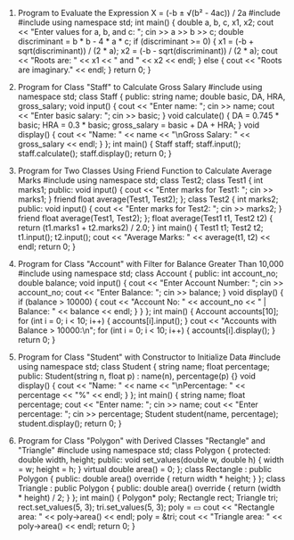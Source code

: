 1. Program to Evaluate the Expression X = (-b ± √(b² - 4ac)) / 2a
#include <iostream>
#include <cmath>
using namespace std;
int main() {
double a, b, c, x1, x2;
cout << "Enter values for a, b, and c: ";
cin >> a >> b >> c;
double discriminant = b * b - 4 * a * c;
if (discriminant >= 0) {
x1 = (-b + sqrt(discriminant)) / (2 * a);
x2 = (-b - sqrt(discriminant)) / (2 * a);
cout << "Roots are: " << x1 << " and " << x2 << endl;
} else {
cout << "Roots are imaginary." << endl;
}
return 0;
}

2. Program for Class "Staff" to Calculate Gross Salary
#include <iostream>
using namespace std;
class Staff {
public:
string name;
double basic, DA, HRA, gross_salary;
void input() {
cout << "Enter name: ";
cin >> name;
cout << "Enter basic salary: ";
cin >> basic;
}
void calculate() {
DA = 0.745 * basic;
HRA = 0.3 * basic;
gross_salary = basic + DA + HRA;
}
void display() {
cout << "Name: " << name << "\nGross Salary: " << gross_salary << endl;
}
};
int main() {
Staff staff;
staff.input();
staff.calculate();
staff.display();
return 0;
}

3. Program for Two Classes Using Friend Function to Calculate Average Marks
#include <iostream>
using namespace std;
class Test2;
class Test1 {
int marks1;
public:
void input() {
cout << "Enter marks for Test1: ";
cin >> marks1;
}
friend float average(Test1, Test2);
};
class Test2 {
int marks2;
public:
void input() {
cout << "Enter marks for Test2: ";
cin >> marks2;
}
friend float average(Test1, Test2);
};
float average(Test1 t1, Test2 t2) {
return (t1.marks1 + t2.marks2) / 2.0;
}
int main() {
Test1 t1;
Test2 t2;
t1.input();
t2.input();
cout << "Average Marks: " << average(t1, t2) << endl;
return 0;
}

4. Program for Class "Account" with Filter for Balance Greater Than 10,000
#include <iostream>
using namespace std;
class Account {
public:
int account_no;
double balance;
void input() {
cout << "Enter Account Number: ";
cin >> account_no;
cout << "Enter Balance: ";
cin >> balance;
}
void display() {
if (balance > 10000) {
cout << "Account No: " << account_no << " | Balance: " << balance << endl;
}
}
};
int main() {
Account accounts[10];
for (int i = 0; i < 10; i++) {
accounts[i].input();
}
cout << "Accounts with Balance > 10000:\n";
for (int i = 0; i < 10; i++) {
accounts[i].display();
}
return 0;
}

5. Program for Class "Student" with Constructor to Initialize Data
#include <iostream>
using namespace std;
class Student {
string name;
float percentage;
public:
Student(string n, float p) : name(n), percentage(p) {}
void display() {
cout << "Name: " << name << "\nPercentage: " << percentage << "%" << endl;
}
};
int main() {
string name;
float percentage;
cout << "Enter name: ";
cin >> name;
cout << "Enter percentage: ";
cin >> percentage;
Student student(name, percentage);
student.display();
return 0;
}

6. Program for Class "Polygon" with Derived Classes "Rectangle" and "Triangle"
#include <iostream>
using namespace std;
class Polygon {
protected:
double width, height;
public:
void set_values(double w, double h) {
width = w;
height = h;
}
virtual double area() = 0;
};
class Rectangle : public Polygon {
public:
double area() override {
return width * height;
}
};
class Triangle : public Polygon {
public:
double area() override {
return (width * height) / 2;
}
};
int main() {
Polygon* poly;
Rectangle rect;
Triangle tri;
rect.set_values(5, 3);
tri.set_values(5, 3);
poly = &rect;
cout << "Rectangle area: " << poly->area() << endl;
poly = &tri;
cout << "Triangle area: " << poly->area() << endl;
return 0;
}
